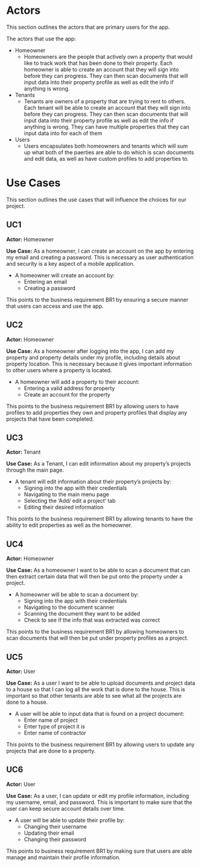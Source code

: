 # Actors

This section outlines the actors that are primary users for the app.

The actors that use the app:
* Homeowner
    * Homeowners are the people that actively own a property that would like to track work that has been done to their property. Each homeowner is able to create an account that they will sign into before
      they can progress. They can then scan documents that will input data into their property profile as well as edit the info if anything is wrong.
* Tenants
    * Tenants are owners of a property that are trying to rent to others. Each tenant will be able to create an account that they will sign into before they can progress. They can then scan documents that will input 
      data into their property profile as well as edit the info if anything is wrong. They can have multiple properties that they can input data into for each of them
* Users
    * Users encapsulates both homeowners and tenants which will sum up what both of the paerties are able to do which is scan documents and edit data, as well as have custom profiles to add properties to.

# Use Cases

This section outlines the use cases that will influence the choices for our project.

## UC1
**Actor:** Homeowner 

**Use Case:** As a homeowner, I can create an account on the app by entering my email and creating a password. This is necessary as user authentication and security is a key aspect of a mobile application. 
* A homeowner will create an account by:
    * Entering an email 
    * Creating a password 

This points to the business requirement BR1 by ensuring a secure manner that users can access and use the app.

## UC2
**Actor:** Homeowner

**Use Case:** As a homeowner after logging into the app, I can add my property and property details under my profile, including details about property location. This is necessary because it gives important information to other users where a property is located.
* A homeowner will add a property to their account:
    * Entering a valid address for property
    * Create an account for the property

This points to the business requirement BR1 by allowing users to have profiles to add properties they own and property profiles that display any projects that have been completed.

## UC3
**Actor:** Tenant

**Use Case:** As a Tenant, I can edit information about my property’s projects through the main page. 
* A tenant will edit information about their property’s projects by:
    * Signing into the app with their credentials
    * Navigating to the main menu page 
    * Selecting the ‘Add/ edit a project’ tab 
    * Editing their desired information

This points to the business requirement BR1 by allowing tenants to have the ability to edit properties as well as the homeowner.

## UC4
**Actor:** Homeowner

**Use Case:** As a homeowner I want to be able to scan a document that can then extract certain data that will then be put onto the property under a project.
* A homeowner will be able to scan a document by:
    * Signing into the app with their credentials
    * Navigating to the document scanner
    * Scanning the document they want to be added
    * Check to see if the info that was extracted was correct

This points to the business requirement BR1 by allowing homeowners to scan documents that will then be put under property profiles as a project.

## UC5
**Actor:** User

**Use Case:** As a user I want to be able to upload documents and project data to a house so that I can log all the work that is done to the house. This is important so that other tenants are able to see what all the projects are done to a house.
* A user will be able to input data that is found on a project document:
    * Enter name of project
    * Enter type of project it is
    * Enter name of contractor

This points to the business requirement BR1 by allowing users to update any projects that are done to a property.

## UC6
**Actor:** User

**Use Case:** As a user, I can update or edit my profile information, including my username, email, and password. This is important to make sure that the user can keep secure account details over time.
* A user will be able to update their profile by:
    * Changing their username
    * Updating their email
    * Changing their password

This points to business requirement BR1 by making sure that users are able manage and maintain their profile information.

